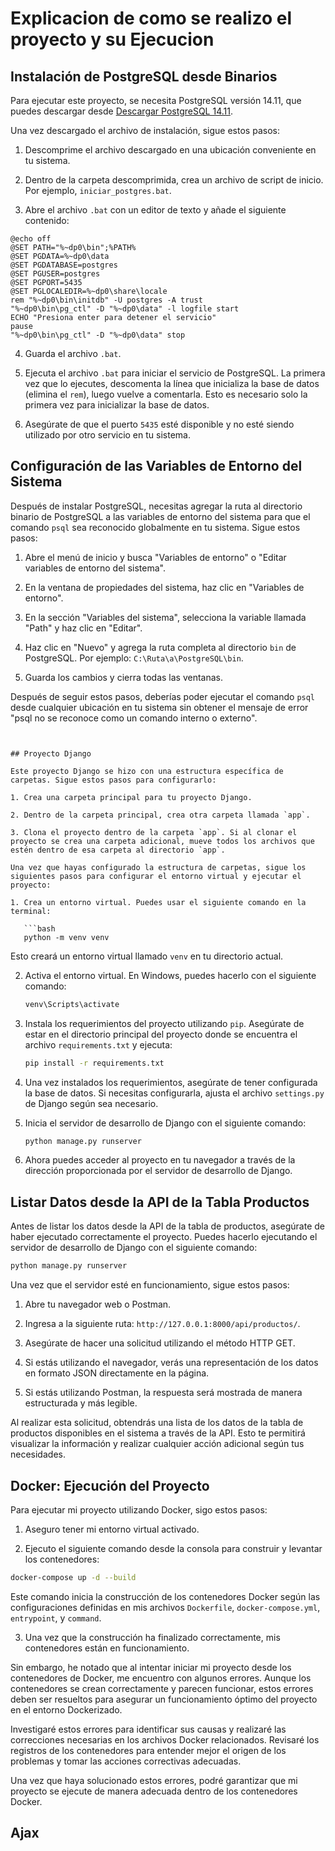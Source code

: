# Explicacion de como se realizo el proyecto y su Ejecucion

## Instalación de PostgreSQL desde Binarios
Para ejecutar este proyecto, se necesita PostgreSQL versión 14.11, que puedes descargar desde [Descargar PostgreSQL 14.11](https://www.enterprisedb.com/download-postgresql-binaries).

Una vez descargado el archivo de instalación, sigue estos pasos:

1. Descomprime el archivo descargado en una ubicación conveniente en tu sistema.

2. Dentro de la carpeta descomprimida, crea un archivo de script de inicio. Por ejemplo, `iniciar_postgres.bat`.

3. Abre el archivo `.bat` con un editor de texto y añade el siguiente contenido:

```batch
@echo off
@SET PATH="%~dp0\bin";%PATH%
@SET PGDATA=%~dp0\data
@SET PGDATABASE=postgres
@SET PGUSER=postgres
@SET PGPORT=5435
@SET PGLOCALEDIR=%~dp0\share\locale
rem "%~dp0\bin\initdb" -U postgres -A trust
"%~dp0\bin\pg_ctl" -D "%~dp0\data" -l logfile start
ECHO "Presiona enter para detener el servicio"
pause
"%~dp0\bin\pg_ctl" -D "%~dp0\data" stop
```

4. Guarda el archivo `.bat`.

5. Ejecuta el archivo `.bat` para iniciar el servicio de PostgreSQL. La primera vez que lo ejecutes, descomenta la línea que inicializa la base de datos (elimina el `rem`), luego vuelve a comentarla. Esto es necesario solo la primera vez para inicializar la base de datos.

6. Asegúrate de que el puerto `5435` esté disponible y no esté siendo utilizado por otro servicio en tu sistema.

## Configuración de las Variables de Entorno del Sistema

Después de instalar PostgreSQL, necesitas agregar la ruta al directorio binario de PostgreSQL a las variables de entorno del sistema para que el comando `psql` sea reconocido globalmente en tu sistema. Sigue estos pasos:

1. Abre el menú de inicio y busca "Variables de entorno" o "Editar variables de entorno del sistema".

2. En la ventana de propiedades del sistema, haz clic en "Variables de entorno".

3. En la sección "Variables del sistema", selecciona la variable llamada "Path" y haz clic en "Editar".

4. Haz clic en "Nuevo" y agrega la ruta completa al directorio `bin` de PostgreSQL. Por ejemplo: `C:\Ruta\a\PostgreSQL\bin`.

5. Guarda los cambios y cierra todas las ventanas.

Después de seguir estos pasos, deberías poder ejecutar el comando `psql` desde cualquier ubicación en tu sistema sin obtener el mensaje de error "psql no se reconoce como un comando interno o externo".
```


## Proyecto Django

Este proyecto Django se hizo con una estructura específica de carpetas. Sigue estos pasos para configurarlo:

1. Crea una carpeta principal para tu proyecto Django.

2. Dentro de la carpeta principal, crea otra carpeta llamada `app`.

3. Clona el proyecto dentro de la carpeta `app`. Si al clonar el proyecto se crea una carpeta adicional, mueve todos los archivos que estén dentro de esa carpeta al directorio `app`.

Una vez que hayas configurado la estructura de carpetas, sigue los siguientes pasos para configurar el entorno virtual y ejecutar el proyecto:

1. Crea un entorno virtual. Puedes usar el siguiente comando en la terminal:

   ```bash
   python -m venv venv
   ```

   Esto creará un entorno virtual llamado `venv` en tu directorio actual.



2. Activa el entorno virtual. En Windows, puedes hacerlo con el siguiente comando:

   ```bash
   venv\Scripts\activate
   ```

3. Instala los requerimientos del proyecto utilizando `pip`. Asegúrate de estar en el directorio principal del proyecto donde se encuentra el archivo `requirements.txt` y ejecuta:

   ```bash
   pip install -r requirements.txt
   ```

4. Una vez instalados los requerimientos, asegúrate de tener configurada la base de datos. Si necesitas configurarla, ajusta el archivo `settings.py` de Django según sea necesario.

5. Inicia el servidor de desarrollo de Django con el siguiente comando:

   ```bash
   python manage.py runserver
   ```

6. Ahora puedes acceder al proyecto en tu navegador a través de la dirección proporcionada por el servidor de desarrollo de Django.

## Listar Datos desde la API de la Tabla Productos

Antes de listar los datos desde la API de la tabla de productos, asegúrate de haber ejecutado correctamente el proyecto. Puedes hacerlo ejecutando el servidor de desarrollo de Django con el siguiente comando:

```bash
python manage.py runserver
```

Una vez que el servidor esté en funcionamiento, sigue estos pasos:

1. Abre tu navegador web o Postman.

2. Ingresa a la siguiente ruta: `http://127.0.0.1:8000/api/productos/`.

3. Asegúrate de hacer una solicitud utilizando el método HTTP GET.

4. Si estás utilizando el navegador, verás una representación de los datos en formato JSON directamente en la página.

5. Si estás utilizando Postman, la respuesta será mostrada de manera estructurada y más legible.

Al realizar esta solicitud, obtendrás una lista de los datos de la tabla de productos disponibles en el sistema a través de la API. Esto te permitirá visualizar la información y realizar cualquier acción adicional según tus necesidades.

## Docker: Ejecución del Proyecto

Para ejecutar mi proyecto utilizando Docker, sigo estos pasos:

1. Aseguro tener mi entorno virtual activado.

2. Ejecuto el siguiente comando desde la consola para construir y levantar los contenedores:

```bash
docker-compose up -d --build
```

Este comando inicia la construcción de los contenedores Docker según las configuraciones definidas en mis archivos `Dockerfile`, `docker-compose.yml`, `entrypoint`, y `command`.

3. Una vez que la construcción ha finalizado correctamente, mis contenedores están en funcionamiento.

Sin embargo, he notado que al intentar iniciar mi proyecto desde los contenedores de Docker, me encuentro con algunos errores. Aunque los contenedores se crean correctamente y parecen funcionar, estos errores deben ser resueltos para asegurar un funcionamiento óptimo del proyecto en el entorno Dockerizado.

Investigaré estos errores para identificar sus causas y realizaré las correcciones necesarias en los archivos Docker relacionados. Revisaré los registros de los contenedores para entender mejor el origen de los problemas y tomar las acciones correctivas adecuadas.

Una vez que haya solucionado estos errores, podré garantizar que mi proyecto se ejecute de manera adecuada dentro de los contenedores Docker.

## Ajax 